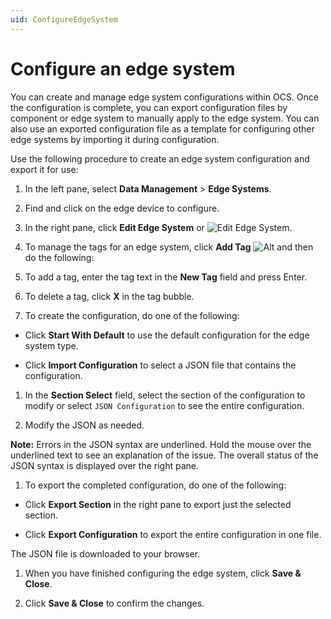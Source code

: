 ```yaml
---
uid: ConfigureEdgeSystem
---
```


# Configure an edge system

You can create and manage edge system configurations within OCS. Once the configuration is complete, you can export configuration files by component or edge system to manually apply to the edge system. You can also use an exported configuration file as a template for configuring other edge systems by importing it during configuration.

Use the following procedure to create an edge system configuration and export it for use:

1. In the left pane, select **Data Management** > **Edge Systems**.

1. Find and click on the edge device to configure.

1. In the right pane, click **Edit Edge System** or ![Edit Edge System](/images/pencil-icon.png "Edit Edge System").

1. To manage the tags for an edge system, click **Add Tag** ![Alt](/images/edge-system-add-tag.png "Add") and then do the following:

 1. To add a tag, enter the tag text in the **New Tag** field and press Enter.

 1. To delete a tag, click **X** in the tag bubble.

1. To create the configuration, do one of the following:

 - Click **Start With Default** to use the default configuration for the edge system type.
 
 - Click **Import Configuration** to select a JSON file that contains the configuration.

1. In the **Section Select** field, select the section of the configuration to modify or select `JSON Configuration` to see the entire configuration.

1. Modify the JSON as needed.

 **Note:** Errors in the JSON syntax are underlined. Hold the mouse over the underlined text to see an explanation of the issue. The overall status of the JSON syntax is displayed over the right pane.  

1. To export the completed configuration, do one of the following:

 - Click **Export Section** in the right pane to export just the selected section. 

 - Click **Export Configuration** to export the entire configuration in one file.

 The JSON file is downloaded to your browser.

1. When you have finished configuring the edge system, click **Save & Close**.

1. Click **Save & Close** to confirm the changes. 

